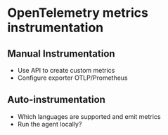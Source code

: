 # OpenTelemetry metrics instrumentation

## Manual Instrumentation

* Use API to create custom metrics
* Configure exporter OTLP/Prometheus

##  Auto-instrumentation

* Which languages are supported and emit metrics 
* Run the agent locally?

